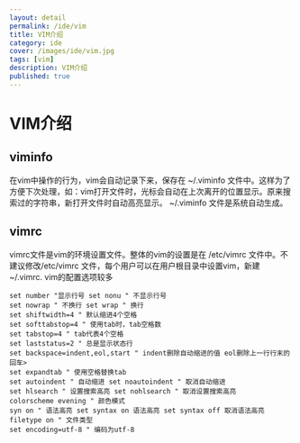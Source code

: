 ```yaml
---
layout: detail
permalink: /ide/vim
title: VIM介绍
category: ide
cover: /images/ide/vim.jpg
tags: [vim]
description: VIM介绍
published: true
---
```


# VIM介绍

## viminfo

在vim中操作的行为，vim会自动记录下来，保存在 ~/.viminfo 文件中。这样为了方便下次处理，如：vim打开文件时，光标会自动在上次离开的位置显示。原来搜索过的字符串，新打开文件时自动高亮显示。
~/.viminfo 文件是系统自动生成。

## vimrc

vimrc文件是vim的环境设置文件。整体的vim的设置是在 /etc/vimrc 文件中。不建议修改/etc/vimrc 文件，每个用户可以在用户根目录中设置vim，新建 ~/.vimrc. vim的配置选项较多

```vim
set number "显示行号 set nonu " 不显示行号
set nowrap " 不换行 set wrap " 换行
set shiftwidth=4 " 默认缩进4个空格
set softtabstop=4 " 使用tab时，tab空格数
set tabstop=4 " tab代表4个空格
set laststatus=2 " 总是显示状态行
set backspace=indent,eol,start " indent删除自动缩进的值 eol删除上一行行末的回车>
set expandtab " 使用空格替换tab
set autoindent " 自动缩进 set noautoindent " 取消自动缩进
set hlsearch " 设置搜索高亮 set nohlsearch " 取消设置搜索高亮
colorscheme evening " 颜色模式
syn on " 语法高亮 set syntax on 语法高亮 set syntax off 取消语法高亮
filetype on " 文件类型
set encoding=utf-8 " 编码为utf-8
```
